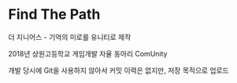 # Find The Path
더 지니어스 - 기억의 미로를 유니티로 제작  

2018년 상원고등학교 게임개발 자율 동아리 ComUnity  

개발 당시에 Git을 사용하지 않아서 커밋 이력은 없지만, 저장 목적으로 업로드